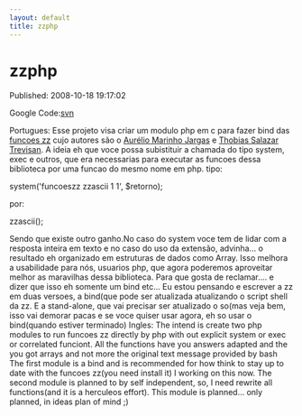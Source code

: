 ```yaml
---
layout: default
title: zzphp 
---
```


zzphp
=====
Published: 2008-10-18 19:17:02

Google Code:[svn](http://code.google.com/p/zzphp/)

Portugues: Esse projeto visa criar um modulo php em c para fazer bind das
[funcoes zz](http://funcoeszz.net/) cujo autores são o [Aurélio Marinho
Jargas](http://aurelio.net) e [Thobias Salazar Trevisan](http://thobias.org).
A ideia eh que voce possa subistituir a chamada do tipo system, exec e outros,
que era necessarias para executar as funcoes dessa biblioteca por uma funcao
do mesmo nome em php. tipo:

system('funcoeszz zzascii 1 1', $retorno);

por:

zzascii();

Sendo que existe outro ganho.No caso do system voce tem de lidar com a
resposta inteira em texto e no caso do uso da extensão, advinha... o resultado
eh organizado em estruturas de dados como Array. Isso melhora a usabilidade
para nós, usuarios php, que agora poderemos aproveitar melhor as maravilhas
dessa biblioteca. Para que gosta de reclamar.... e dizer que isso eh somente
um bind etc... Eu estou pensando e escrever a zz em duas versoes, a bind(que
pode ser atualizada atualizando o script shell da zz. E a stand-alone, que vai
precisar ser atualizado o so(mas veja bem, isso vai demorar pacas e se voce
quiser usar agora, eh so usar o bind(quando estiver terminado) Ingles: The
intend is create two php modules to run funcoes zz directly by php with out
explicit system or exec or correlated funciont. All the functions have you
answers adapted and the you got arrays and not more the original text message
provided by bash The first module is a bind and is recommended for how think
to stay up to date with the funcoes zz(you need install it) I working on this
now. The second module is planned to by self independent, so, I need rewrite
all functions(and it is a herculeos effort). This module is planned... only
planned, in ideas plan of mind ;)

